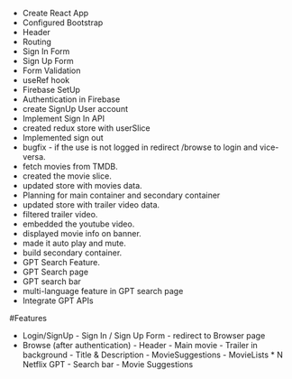 - Create React App
- Configured Bootstrap
- Header
- Routing
- Sign In Form
- Sign Up Form
- Form Validation
- useRef hook
- Firebase SetUp
- Authentication in Firebase
- create SignUp User account
- Implement Sign In API
- created redux store with userSlice
- Implemented sign out
- bugfix - if the use is not logged in redirect /browse to login and vice-versa.
- fetch movies from TMDB.
- created the movie slice.
- updated store with movies data.
- Planning for main container and secondary container
- updated store with trailer video data.
- filtered trailer video.
- embedded the youtube video.
- displayed movie info on banner.
- made it auto play and mute.
- build secondary container.
- GPT Search Feature.
- GPT Search page
- GPT search bar
- multi-language feature in GPT search page
- Integrate GPT APIs





#Features
- Login/SignUp
      - Sign In / Sign Up Form 
      - redirect to Browser page
- Browse (after authentication)
      - Header
      - Main movie
         - Trailer in background
         - Title & Description
         - MovieSuggestions
               - MovieLists * N
Netflix GPT
         - Search bar
         - Movie Suggestions